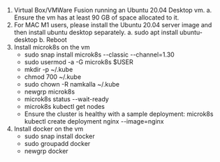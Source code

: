 1. Virtual Box/VMWare Fusion running an Ubuntu 20.04 Desktop vm. 
	a. Ensure the vm has at least 90 GB of space allocated to it. 
2. For MAC M1 users, please install the Ubuntu 20.04 server image and then install ubuntu desktop separately.
	a. sudo apt install ubuntu-desktop
	b. Reboot
3. Install microk8s on the vm
	- sudo snap install microk8s --classic --channel=1.30
	- sudo usermod -a -G microk8s $USER
	- mkdir -p ~/.kube
	- chmod 700 ~/.kube
	- sudo chown -R namkalla ~/.kube
	- newgrp microk8s
	- microk8s status --wait-ready
	- microk8s kubectl get nodes
	- Ensure the cluster is healthy with  a sample deployment: 
	microk8s kubectl create deployment nginx --image=nginx
4. Install docker on the vm
	- sudo snap install docker
	- sudo groupadd docker
	- newgrp docker 
